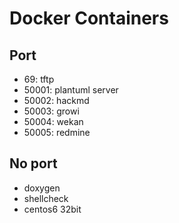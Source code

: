 # Docker Containers
## Port
- 69: tftp
- 50001: plantuml server
- 50002: hackmd
- 50003: growi
- 50004: wekan
- 50005: redmine

## No port
- doxygen
- shellcheck
- centos6 32bit
